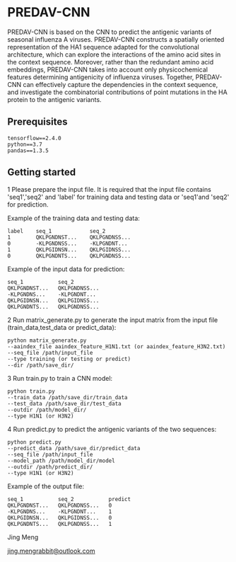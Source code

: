 # PREDAV-CNN

PREDAV-CNN is based on the CNN to predict the antigenic variants of seasonal influenza A viruses. PREDAV-CNN constructs a spatially oriented representation of the HA1 sequence adapted for the convolutional architecture, which can explore the interactions of the amino acid sites in the context sequence. Moreover, rather than the redundant amino acid embeddings, PREDAV-CNN takes into account only physicochemical features determining antigenicity of influenza viruses. Together, PREDAV-CNN can effectively capture the dependencies in the context sequence, and investigate the combinatorial contributions of point mutations in the HA protein to the antigenic variants.

## Prerequisites

    tensorflow==2.4.0
    python==3.7
    pandas==1.3.5


## Getting started
1 Please prepare the input file. It is required that the input file contains 'seq1','seq2' and 'label' for training data and testing data or 'seq1'and 'seq2' for prediction.<br>

Example of the training data and testing data:

    label    seq_1            seq_2
    1        QKLPGNDNST...    QKLPGNDNSS...
    0        -KLPGNDNSS...    -KLPGNDNT...
    1        QKLPGIDNSN...    QKLPGIDNSS...
    0        QKLPGNDNTS...    QKLPGNDNSS...

Example of the input data for prediction:

    seq_1	        seq_2
    QKLPGNDNST...	QKLPGNDNSS...
    -KLPGNDNS...	-KLPGNDNT...
    QKLPGIDNSN...	QKLPGIDNSS...
    QKLPGNDNTS...	QKLPGNDNSS...


2 Run matrix_generate.py to generate the input matrix from the input file (train_data,test_data or predict_data):

    python matrix_generate.py
    --aaindex_file aaindex_feature_H1N1.txt (or aaindex_feature_H3N2.txt)
    --seq_file /path/input_file
    --type training (or testing or predict)
    --dir /path/save_dir/


3 Run train.py to train a CNN model:

    python train.py
    --train_data /path/save_dir/train_data
    --test_data /path/save_dir/test_data
    --outdir /path/model_dir/
    --type H1N1 (or H3N2)

4 Run predict.py to predict the antigenic variants of the two sequences:

    python predict.py
    --predict_data /path/save_dir/predict_data
    --seq_file /path/input_file
    --model_path /path/model_dir/model
    --outdir /path/predict_dir/
    --type H1N1 (or H3N2)

Example of the output file:

    seq_1	        seq_2	        predict
    QKLPGNDNST...	QKLPGNDNSS...	0
    -KLPGNDNS...	-KLPGNDNT...	1
    QKLPGIDNSN...	QKLPGIDNSS...	0
    QKLPGNDNTS...	QKLPGNDNSS...	1



Jing Meng<br>

jing.mengrabbit@outlook.com<br>
